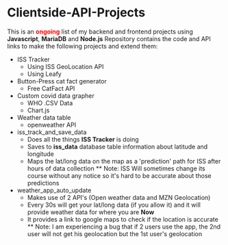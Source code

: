 # Clientside-API-Projects

This is an <span style='color: red'>**ongoing**</span> list of my backend and frontend projects using **Javascript**, **MariaDB** and **Node.js**
Repository contains the code and API links to make the following projects and extend them: 
* ISS Tracker 
  * Using ISS GeoLocation API
  * Using Leafy
* Button-Press cat fact generator
  * Free CatFact API
* Custom covid data grapher
  * WHO .CSV Data
  * Chart.js
* Weather data table
  * openweather API
* iss_track_and_save_data
  * Does all the things **ISS Tracker** is doing
  * Saves to **iss_data** database table information about latitude and longitude
  * Maps the lat/long data on the map as a 'prediction' path for ISS after hours of data collection 
  ** Note: ISS Will sometimes change its course without any notice so it's hard to be accurate about those predictions
* weather_app_auto_update
  * Makes use of 2 API's (Open weather data and MZN Geolocation)
  * Every 30s will get your lat/long data (if you allow it) and it will provide weather data for where you are **Now**
  * It provides a link to google maps to check if the location is accurate
  ** Note: I am experiencing a bug that if 2 users use the app, the 2nd user will not get his geolocation but the 1st user's geolocation
